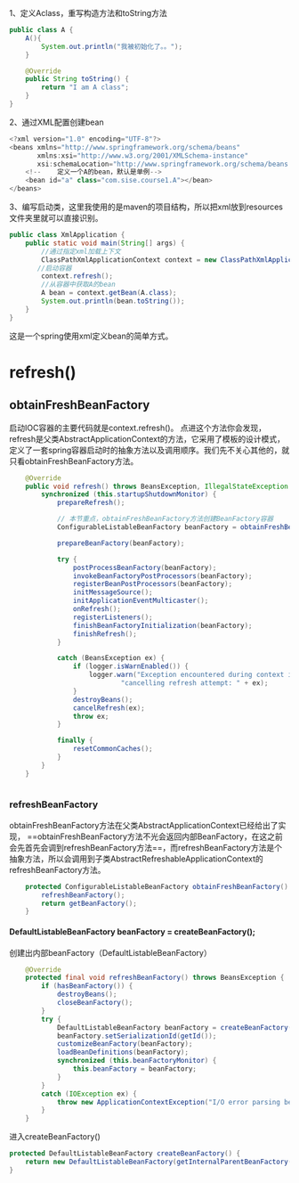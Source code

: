
1、定义Aclass，重写构造方法和toString方法
```java
public class A {
    A(){
        System.out.println("我被初始化了。。");
    }

    @Override
    public String toString() {
        return "I am A class";
    }
}
```

2、通过XML配置创建bean
```java
<?xml version="1.0" encoding="UTF-8"?>
<beans xmlns="http://www.springframework.org/schema/beans"
       xmlns:xsi="http://www.w3.org/2001/XMLSchema-instance"
       xsi:schemaLocation="http://www.springframework.org/schema/beans http://www.springframework.org/schema/beans/spring-beans.xsd">
    <!--    定义一个A的bean，默认是单例-->
    <bean id="a" class="com.sise.course1.A"></bean>
</beans>

```
3、编写启动类，这里我使用的是maven的项目结构，所以把xml放到resources文件夹里就可以直接识别。
```java
public class XmlApplication {
    public static void main(String[] args) {
        //通过指定xml加载上下文
        ClassPathXmlApplicationContext context = new ClassPathXmlApplicationContext("application.xml");
       //启动容器
        context.refresh();
        //从容器中获取A的bean
        A bean = context.getBean(A.class);
        System.out.println(bean.toString());
    }
}


```

这是一个spring使用xml定义bean的简单方式。
# refresh()
## obtainFreshBeanFactory
启动IOC容器的主要代码就是context.refresh()。
点进这个方法你会发现，refresh是父类AbstractApplicationContext的方法，它采用了模板的设计模式，定义了一套spring容器启动时的抽象方法以及调用顺序。我们先不关心其他的，就只看obtainFreshBeanFactory方法。
```java
	@Override
	public void refresh() throws BeansException, IllegalStateException {
		synchronized (this.startupShutdownMonitor) {
			prepareRefresh();

			// 本节重点，obtainFreshBeanFactory方法创建BeanFactory容器
			ConfigurableListableBeanFactory beanFactory = obtainFreshBeanFactory();

			prepareBeanFactory(beanFactory);

			try {
				postProcessBeanFactory(beanFactory);
				invokeBeanFactoryPostProcessors(beanFactory);
				registerBeanPostProcessors(beanFactory);
				initMessageSource();
				initApplicationEventMulticaster();
				onRefresh();
				registerListeners();
				finishBeanFactoryInitialization(beanFactory);
				finishRefresh();
			}

			catch (BeansException ex) {
				if (logger.isWarnEnabled()) {
					logger.warn("Exception encountered during context initialization - " +
							"cancelling refresh attempt: " + ex);
				}
				destroyBeans();
				cancelRefresh(ex);
				throw ex;
			}

			finally {
				resetCommonCaches();
			}
		}
	}
	

```
### refreshBeanFactory
obtainFreshBeanFactory方法在父类AbstractApplicationContext已经给出了实现，
==obtainFreshBeanFactory方法不光会返回内部BeanFactory，在这之前会先首先会调到refreshBeanFactory方法==，而refreshBeanFactory方法是个抽象方法，所以会调用到子类AbstractRefreshableApplicationContext的refreshBeanFactory方法。
```java
	protected ConfigurableListableBeanFactory obtainFreshBeanFactory() {
		refreshBeanFactory();
		return getBeanFactory();
	}

```
#### DefaultListableBeanFactory beanFactory = createBeanFactory();
创建出内部beanFactory（DefaultListableBeanFactory）

```java
	@Override
	protected final void refreshBeanFactory() throws BeansException {
		if (hasBeanFactory()) {
			destroyBeans();
			closeBeanFactory();
		}
		try {
			DefaultListableBeanFactory beanFactory = createBeanFactory();
			beanFactory.setSerializationId(getId());
			customizeBeanFactory(beanFactory);
			loadBeanDefinitions(beanFactory);
			synchronized (this.beanFactoryMonitor) {
				this.beanFactory = beanFactory;
			}
		}
		catch (IOException ex) {
			throw new ApplicationContextException("I/O error parsing bean definition source for " + getDisplayName(), ex);
		}
	}

```
进入createBeanFactory()
```java
protected DefaultListableBeanFactory createBeanFactory() {  
    return new DefaultListableBeanFactory(getInternalParentBeanFactory());  
}
```